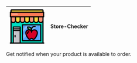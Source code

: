 | <img align="left" width="100" height="100" src="apple.svg"> | Store-Checker |
| ----------------------------------------------------------- | ------------- |

Get notified when your product is available to order.
